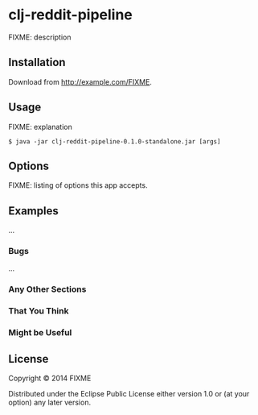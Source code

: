 # clj-reddit-pipeline

FIXME: description

## Installation

Download from http://example.com/FIXME.

## Usage

FIXME: explanation

    $ java -jar clj-reddit-pipeline-0.1.0-standalone.jar [args]

## Options

FIXME: listing of options this app accepts.

## Examples

...

### Bugs

...

### Any Other Sections
### That You Think
### Might be Useful

## License

Copyright © 2014 FIXME

Distributed under the Eclipse Public License either version 1.0 or (at
your option) any later version.

